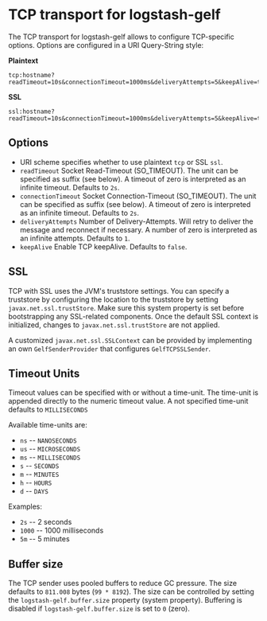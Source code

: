 # TCP transport for logstash-gelf 


The TCP transport for logstash-gelf allows to configure TCP-specific options. Options are configured in a URI Query-String style:

**Plaintext**

    tcp:hostname?readTimeout=10s&connectionTimeout=1000ms&deliveryAttempts=5&keepAlive=true

**SSL**

    ssl:hostname?readTimeout=10s&connectionTimeout=1000ms&deliveryAttempts=5&keepAlive=true

## Options

* URI scheme specifies whether to use plaintext `tcp` or SSL `ssl`. 
* `readTimeout` Socket Read-Timeout (SO_TIMEOUT). The unit can be specified as suffix (see below). A timeout of zero is interpreted as an infinite timeout. Defaults to `2s`. 
* `connectionTimeout` Socket Connection-Timeout (SO_TIMEOUT). The unit can be specified as suffix (see below). A timeout of zero is interpreted as an infinite timeout. Defaults to `2s`.
* `deliveryAttempts` Number of Delivery-Attempts. Will retry to deliver the message and reconnect if necessary. A number of zero is interpreted as an infinite attempts. Defaults to `1`.   
* `keepAlive` Enable TCP keepAlive. Defaults to `false`.   

## SSL

TCP with SSL uses the JVM's truststore settings. You can specify a truststore by configuring the location to the truststore by setting `javax.net.ssl.trustStore`. Make sure this system property is set before bootstrapping any SSL-related components. Once the default SSL context is initialized, changes to `javax.net.ssl.trustStore` are not applied.
  
A customized `javax.net.ssl.SSLContext` can be provided by implementing an own `GelfSenderProvider` that configures `GelfTCPSSLSender`.

## Timeout Units

Timeout values can be specified with or without a time-unit. The time-unit is appended directly to the numeric timeout value. 
A not specified time-unit defaults to `MILLISECONDS`

Available time-units are:

* `ns` -- `NANOSECONDS`
* `us` -- `MICROSECONDS`
* `ms` -- `MILLISECONDS`
* `s` -- `SECONDS`
* `m` -- `MINUTES`
* `h` -- `HOURS`
* `d` -- `DAYS`


Examples:

* `2s` -- 2 seconds
* `1000` -- 1000 milliseconds
* `5m` -- 5 minutes

## Buffer size

The TCP sender uses pooled buffers to reduce GC pressure. The size defaults to `811.008` bytes (`99 * 8192`). The size can be controlled by setting the `logstash-gelf.buffer.size` property (system property). Buffering is disabled if `logstash-gelf.buffer.size` is set to `0` (zero). 
